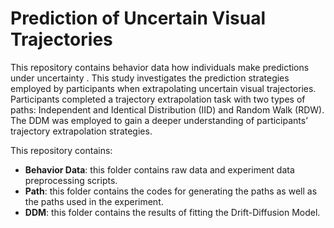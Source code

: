 # Prediction of Uncertain Visual Trajectories



This repository contains behavior data how individuals make predictions under uncertainty . This study investigates the prediction strategies employed by participants when extrapolating uncertain visual trajectories. 
Participants completed a trajectory extrapolation task with two types of paths: Independent and Identical Distribution (IID) and Random Walk (RDW). 
The DDM was employed to gain a deeper understanding of participants’ trajectory extrapolation strategies.



This repository contains:

- **Behavior Data**: this folder contains raw data and experiment data preprocessing scripts.
- **Path**: this folder contains the codes for generating the paths as well as the paths used in the experiment.
- **DDM**: this folder contains the results of fitting the Drift-Diffusion Model.










